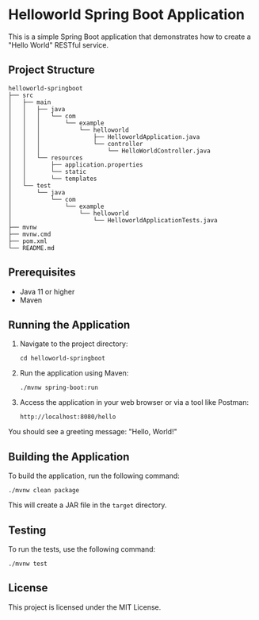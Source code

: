 # Helloworld Spring Boot Application

This is a simple Spring Boot application that demonstrates how to create a "Hello World" RESTful service.

## Project Structure

```
helloworld-springboot
├── src
│   ├── main
│   │   ├── java
│   │   │   └── com
│   │   │       └── example
│   │   │           └── helloworld
│   │   │               ├── HelloworldApplication.java
│   │   │               └── controller
│   │   │                   └── HelloWorldController.java
│   │   └── resources
│   │       ├── application.properties
│   │       └── static
│   │       └── templates
│   └── test
│       └── java
│           └── com
│               └── example
│                   └── helloworld
│                       └── HelloworldApplicationTests.java
├── mvnw
├── mvnw.cmd
├── pom.xml
└── README.md
```

## Prerequisites

- Java 11 or higher
- Maven

## Running the Application

1. Navigate to the project directory:
   ```
   cd helloworld-springboot
   ```

2. Run the application using Maven:
   ```
   ./mvnw spring-boot:run
   ```

3. Access the application in your web browser or via a tool like Postman:
   ```
   http://localhost:8080/hello
   ```

You should see a greeting message: "Hello, World!"

## Building the Application

To build the application, run the following command:
```
./mvnw clean package
```

This will create a JAR file in the `target` directory.

## Testing

To run the tests, use the following command:
```
./mvnw test
```

## License

This project is licensed under the MIT License.